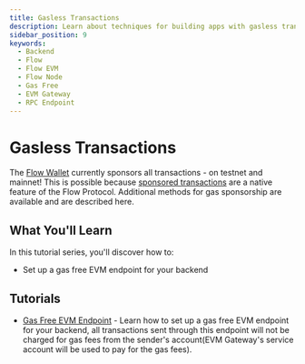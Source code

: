 ```yaml
---
title: Gasless Transactions
description: Learn about techniques for building apps with gasless transactions for your users.
sidebar_position: 9
keywords:
  - Backend
  - Flow
  - Flow EVM
  - Flow Node
  - Gas Free
  - EVM Gateway
  - RPC Endpoint
---
```


# Gasless Transactions

The [Flow Wallet] currently sponsors all transactions - on testnet and mainnet! This is possible because [sponsored transactions] are a native feature of the Flow Protocol. Additional methods for gas sponsorship are available and are described here.

## What You'll Learn

In this tutorial series, you'll discover how to:

- Set up a gas free EVM endpoint for your backend

## Tutorials

- [Gas Free EVM Endpoint] - Learn how to set up a gas free EVM endpoint for your backend, all transactions sent through this endpoint will not be charged for gas fees from the sender's account(EVM Gateway's service account will be used to pay for the gas fees).

[Flow Wallet]: https://wallet.flow.com/
[sponsored transactions]: ../../build/cadence/advanced-concepts/account-abstraction#sponsored-transactions
[Gas Free EVM Endpoint]: ./gas-free-evm-endpoint.md

